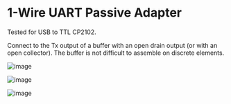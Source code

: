 # 1-Wire UART Passive Adapter

Tested for USB to TTL CP2102.

Connect to the Tx output of a buffer with an open drain output (or with an open collector). The buffer is not difficult to assemble on discrete elements.

![image](https://github.com/RelaxSpirit/OneWirePassiveAdapter/assets/22677689/4cdf4264-22d1-45a1-bfcc-c099cbe75eb4)

![image](https://github.com/RelaxSpirit/OneWirePassiveAdapter/assets/22677689/68fd5411-24cb-44f7-8d8c-f1766b67cc4c)

![image](https://github.com/RelaxSpirit/OneWirePassiveAdapter/assets/22677689/bc28ce6b-db14-4beb-99e2-8f6d9cf267ae)


